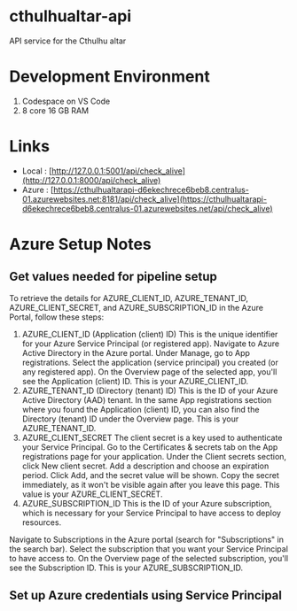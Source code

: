 # cthulhualtar-api
API service for the Cthulhu altar

# Development Environment
1. Codespace on VS Code
1. 8 core 16 GB RAM

# Links
- Local : [http://127.0.0.1:5001/api/check_alive](http://127.0.0.1:8000/api/check_alive)
- Azure : [https://cthulhualtarapi-d6ekechrece6beb8.centralus-01.azurewebsites.net:8181/api/check_alive](https://cthulhualtarapi-d6ekechrece6beb8.centralus-01.azurewebsites.net/api/check_alive)

# Azure Setup Notes 
## Get values needed for pipeline setup 
To retrieve the details for AZURE_CLIENT_ID, AZURE_TENANT_ID, AZURE_CLIENT_SECRET, and AZURE_SUBSCRIPTION_ID in the Azure Portal, follow these steps:

1. AZURE_CLIENT_ID (Application (client) ID)
This is the unique identifier for your Azure Service Principal (or registered app).
Navigate to Azure Active Directory in the Azure portal.
Under Manage, go to App registrations.
Select the application (service principal) you created (or any registered app).
On the Overview page of the selected app, you'll see the Application (client) ID. This is your AZURE_CLIENT_ID.
1. AZURE_TENANT_ID (Directory (tenant) ID)
This is the ID of your Azure Active Directory (AAD) tenant.
In the same App registrations section where you found the Application (client) ID, you can also find the Directory (tenant) ID under the Overview page. This is your AZURE_TENANT_ID.
1. AZURE_CLIENT_SECRET
The client secret is a key used to authenticate your Service Principal.
Go to the Certificates & secrets tab on the App registrations page for your application.
Under the Client secrets section, click New client secret.
Add a description and choose an expiration period.
Click Add, and the secret value will be shown. Copy the secret immediately, as it won't be visible again after you leave this page. This value is your AZURE_CLIENT_SECRET.
1. AZURE_SUBSCRIPTION_ID
This is the ID of your Azure subscription, which is necessary for your Service Principal to have access to deploy resources.

Navigate to Subscriptions in the Azure portal (search for "Subscriptions" in the search bar).
Select the subscription that you want your Service Principal to have access to.
On the Overview page of the selected subscription, you'll see the Subscription ID. This is your AZURE_SUBSCRIPTION_ID.

## Set up Azure credentials using Service Principal
